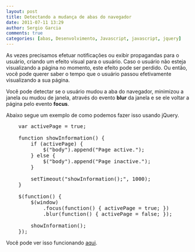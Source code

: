 ```yaml
---
layout: post
title: Detectando a mudança de abas do navegador
date: 2011-07-11 13:29
author: Sergio Garcia
comments: true
categories: [abas, Desenvolvimento, Javascript, javascript, jquery]
---
```

As vezes precisamos efetuar notificações ou exibir propagandas para o usuário, criando um efeito visual para o usuário. Caso o usuário não esteja visualizando a página no momento, este efeito pode ser perdido. Ou então, você pode querer saber o tempo que o usuário passou efetivamente visualizando a sua página.

<!--more-->

Você pode detectar se o usuário mudou a aba do navegador, minimizou a janela ou mudou de janela, através do evento <strong>blur</strong> da janela e se ele voltar a página pelo evento <strong>focus</strong>.

Abaixo segue um exemplo de como podemos fazer isso usando jQuery.
<pre lang="javascript">    var activePage = true;

    function showInformation() {
        if (activePage) {
            $("body").append("Page active.");
        } else {
            $("body").append("Page inactive.");
        }

        setTimeout("showInformation();", 1000);
    }

    $(function() {
        $(window)
            .focus(function() { activePage = true; })
            .blur(function() { activePage = false; });

        showInformation();
    });</pre>
Você pode ver isso funcionando <a href="/samples/2011/07/detectando-mudanca-de-abas.html">aqui</a>.
